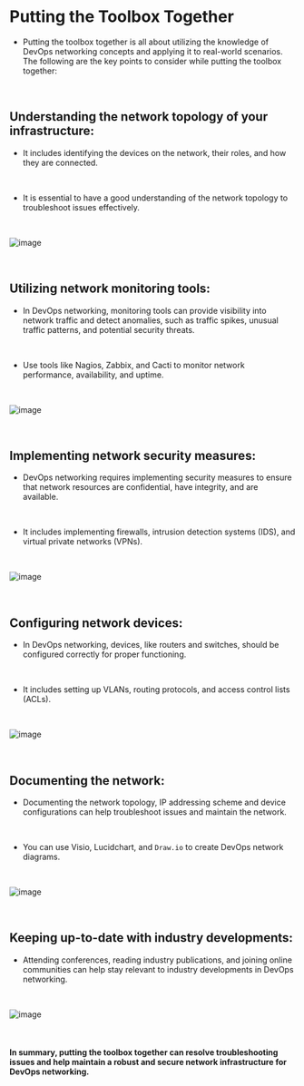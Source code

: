 # Putting the Toolbox Together

- Putting the toolbox together is all about utilizing the knowledge of DevOps networking concepts and applying it to real-world scenarios. The following are the key points to consider while putting the toolbox together:

<br>

## Understanding the network topology of your infrastructure:

- It includes identifying the devices on the network, their roles, and how they are connected.

<br>

- It is essential to have a good understanding of the network topology to troubleshoot issues effectively.

<br>

![image](/resources_img//Networking/Putting%20Toolbox%20Together/topology.png)

<br>


## Utilizing network monitoring tools:

- In DevOps networking, monitoring tools can provide visibility into network traffic and detect anomalies, such as traffic spikes, unusual traffic patterns, and potential security threats.

<br>

- Use tools like Nagios, Zabbix, and Cacti to monitor network performance, availability, and uptime.

<br>

![image](/resources_img//Networking/Putting%20Toolbox%20Together/Network_moniter.png)

<br>

## Implementing network security measures:

- DevOps networking requires implementing security measures to ensure that network resources are confidential, have integrity, and are available.

<br>

- It includes implementing firewalls, intrusion detection systems (IDS), and virtual private networks (VPNs).

<br>

![image](/resources_img/Networking/Putting%20Toolbox%20Together/network_security.png)

<br>

## Configuring network devices:

- In DevOps networking, devices, like routers and switches, should be configured correctly for proper functioning.

<br>

- It includes setting up VLANs, routing protocols, and access control lists (ACLs).

<br>

![image](/resources_img/Networking/Putting%20Toolbox%20Together/network_devices.png)

<br>

## Documenting the network:

- Documenting the network topology, IP addressing scheme and device configurations can help troubleshoot issues and maintain the network.

<br>

- You can use Visio, Lucidchart, and `Draw.io` to create DevOps network diagrams.

<br>

![image](/resources_img/Networking/Putting%20Toolbox%20Together/documenting%20the%20network.png)

<br>

## Keeping up-to-date with industry developments:

- Attending conferences, reading industry publications, and joining online communities can help stay relevant to industry developments in DevOps networking.

<br>

![image](/resources_img/Networking/Putting%20Toolbox%20Together/up-to-date.png)

<br>

#### In summary, putting the toolbox together can resolve troubleshooting issues and help maintain a robust and secure network infrastructure for DevOps networking.




